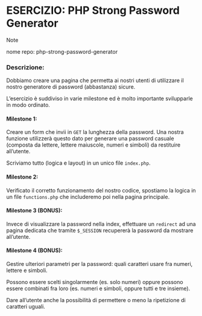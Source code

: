 # ESERCIZIO: PHP Strong Password Generator

> [!NOTE]
>
> nome repo: php-strong-password-generator

### Descrizione: 

Dobbiamo creare una pagina che permetta ai nostri utenti di utilizzare il nostro generatore di password (abbastanza) sicure.

L’esercizio è suddiviso in varie milestone ed è molto importante svilupparle in modo ordinato.

#### Milestone 1:
Creare un form che invii in `GET` la lunghezza della password. Una nostra funzione utilizzerà questo dato per generare una password casuale (composta da lettere, lettere maiuscole, numeri e simboli) da restituire all’utente.

Scriviamo tutto (logica e layout) in un unico file `index.php`.

#### Milestone 2:
Verificato il corretto funzionamento del nostro codice, spostiamo la logica in un file `functions.php` che includeremo poi nella pagina principale.

#### Milestone 3 (BONUS):
Invece di visualizzare la password nella index, effettuare un `redirect` ad una pagina dedicata che tramite `$_SESSION` recupererà la password da mostrare all’utente.

#### Milestone 4 (BONUS):
Gestire ulteriori parametri per la password: quali caratteri usare fra numeri, lettere e simboli. 

Possono essere scelti singolarmente (es. solo numeri) oppure possono essere combinati fra loro (es. numeri e simboli, oppure tutti e tre insieme).

Dare all’utente anche la possibilità di permettere o meno la ripetizione di caratteri uguali.
